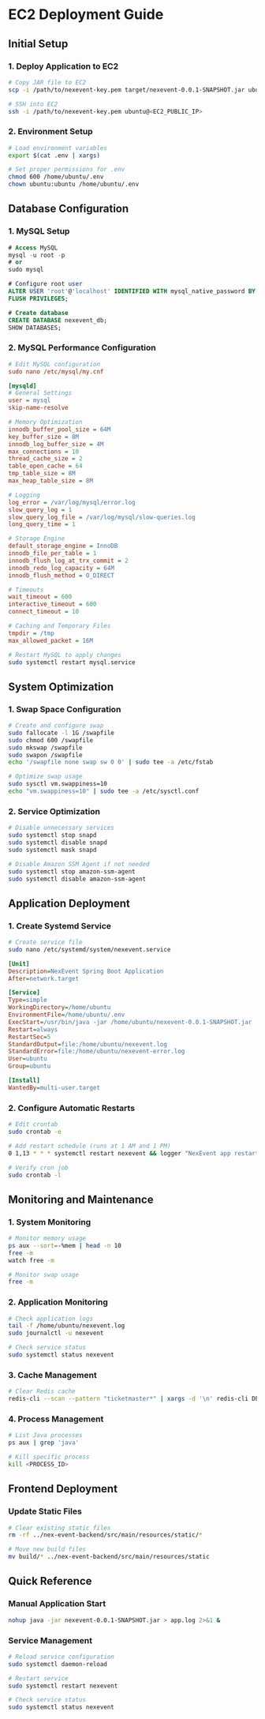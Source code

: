# EC2 Deployment Guide

## Initial Setup

### 1. Deploy Application to EC2
```bash
# Copy JAR file to EC2
scp -i /path/to/nexevent-key.pem target/nexevent-0.0.1-SNAPSHOT.jar ubuntu@<EC2_PUBLIC_IP>:/home/ubuntu

# SSH into EC2
ssh -i /path/to/nexevent-key.pem ubuntu@<EC2_PUBLIC_IP>
```

### 2. Environment Setup
```bash
# Load environment variables
export $(cat .env | xargs)

# Set proper permissions for .env
chmod 600 /home/ubuntu/.env
chown ubuntu:ubuntu /home/ubuntu/.env
```

## Database Configuration

### 1. MySQL Setup
```sql
# Access MySQL
mysql -u root -p
# or
sudo mysql

# Configure root user
ALTER USER 'root'@'localhost' IDENTIFIED WITH mysql_native_password BY 'root';
FLUSH PRIVILEGES;

# Create database
CREATE DATABASE nexevent_db;
SHOW DATABASES;
```

### 2. MySQL Performance Configuration
```ini
# Edit MySQL configuration
sudo nano /etc/mysql/my.cnf

[mysqld]
# General Settings
user = mysql
skip-name-resolve

# Memory Optimization
innodb_buffer_pool_size = 64M
key_buffer_size = 8M
innodb_log_buffer_size = 4M
max_connections = 10
thread_cache_size = 2
table_open_cache = 64
tmp_table_size = 8M
max_heap_table_size = 8M

# Logging
log_error = /var/log/mysql/error.log
slow_query_log = 1
slow_query_log_file = /var/log/mysql/slow-queries.log
long_query_time = 1

# Storage Engine
default_storage_engine = InnoDB
innodb_file_per_table = 1
innodb_flush_log_at_trx_commit = 2
innodb_redo_log_capacity = 64M
innodb_flush_method = O_DIRECT

# Timeouts
wait_timeout = 600
interactive_timeout = 600
connect_timeout = 10

# Caching and Temporary Files
tmpdir = /tmp
max_allowed_packet = 16M
```

```bash
# Restart MySQL to apply changes
sudo systemctl restart mysql.service
```

## System Optimization

### 1. Swap Space Configuration
```bash
# Create and configure swap
sudo fallocate -l 1G /swapfile
sudo chmod 600 /swapfile
sudo mkswap /swapfile
sudo swapon /swapfile
echo '/swapfile none swap sw 0 0' | sudo tee -a /etc/fstab

# Optimize swap usage
sudo sysctl vm.swappiness=10
echo "vm.swappiness=10" | sudo tee -a /etc/sysctl.conf
```

### 2. Service Optimization
```bash
# Disable unnecessary services
sudo systemctl stop snapd
sudo systemctl disable snapd
sudo systemctl mask snapd

# Disable Amazon SSM Agent if not needed
sudo systemctl stop amazon-ssm-agent
sudo systemctl disable amazon-ssm-agent
```

## Application Deployment

### 1. Create Systemd Service
```bash
# Create service file
sudo nano /etc/systemd/system/nexevent.service
```

```ini
[Unit]
Description=NexEvent Spring Boot Application
After=network.target

[Service]
Type=simple
WorkingDirectory=/home/ubuntu
EnvironmentFile=/home/ubuntu/.env
ExecStart=/usr/bin/java -jar /home/ubuntu/nexevent-0.0.1-SNAPSHOT.jar
Restart=always
RestartSec=5
StandardOutput=file:/home/ubuntu/nexevent.log
StandardError=file:/home/ubuntu/nexevent-error.log
User=ubuntu
Group=ubuntu

[Install]
WantedBy=multi-user.target
```

### 2. Configure Automatic Restarts
```bash
# Edit crontab
sudo crontab -e

# Add restart schedule (runs at 1 AM and 1 PM)
0 1,13 * * * systemctl restart nexevent && logger "NexEvent app restarted by cron at $(date)"

# Verify cron job
sudo crontab -l
```

## Monitoring and Maintenance

### 1. System Monitoring
```bash
# Monitor memory usage
ps aux --sort=-%mem | head -n 10
free -m
watch free -m

# Monitor swap usage
free -m
```

### 2. Application Monitoring
```bash
# Check application logs
tail -f /home/ubuntu/nexevent.log
sudo journalctl -u nexevent

# Check service status
sudo systemctl status nexevent
```

### 3. Cache Management
```bash
# Clear Redis cache
redis-cli --scan --pattern "ticketmaster*" | xargs -d '\n' redis-cli DEL
```

### 4. Process Management
```bash
# List Java processes
ps aux | grep 'java'

# Kill specific process
kill <PROCESS_ID>
```

## Frontend Deployment

### Update Static Files
```bash
# Clear existing static files
rm -rf ../nex-event-backend/src/main/resources/static/*

# Move new build files
mv build/* ../nex-event-backend/src/main/resources/static
```

## Quick Reference

### Manual Application Start
```bash
nohup java -jar nexevent-0.0.1-SNAPSHOT.jar > app.log 2>&1 &
```

### Service Management
```bash
# Reload service configuration
sudo systemctl daemon-reload

# Restart service
sudo systemctl restart nexevent

# Check service status
sudo systemctl status nexevent
```